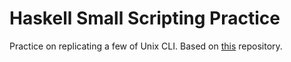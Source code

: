# Haskell Small Scripting Practice

Practice on replicating a few of Unix CLI. Based on [this](https://github.com/Errorific/haskell-script-examples) repository.
